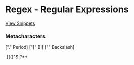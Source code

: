 # Regex - Regular Expressions

[View Snippets](./SNIPPETS.md)

### Metacharacters
["." Period]
["[" Bi]
["\" Backslash]

.[{()\^$|?*+